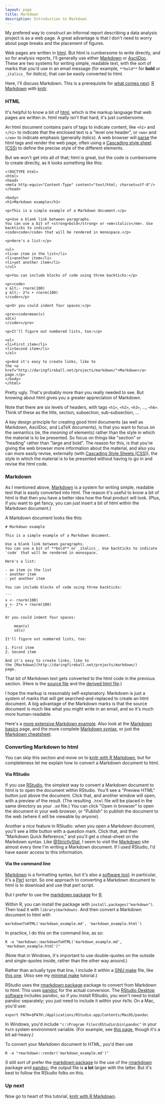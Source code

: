```yaml
---
layout: page
title: Markdown
description: Introduction to Markdown
---
```


My prefered way to construct an informal report describing a data
analysis project is as a web page. A great advantage is that I don't
need to worry about page breaks and the placement of figures.

Web pages are written in
[html](http://en.wikipedia.org/wiki/HTML). But html is cumbersome to
write directly, and so for analysis reports, I'll generally use either
[Markdown](http://daringfireball.net/projects/markdown/) or
[AsciiDoc](http://www.methods.co.nz/asciidoc/). These are two systems
for writing simple, readable text, with the sort of marks that you'd
use in an email message (for example, `**bold**` for **bold** or
`_italics_` for _italics_), that can be easily converted to html.

Here, I'll discuss Markdown. This is a prerequisite for [what comes
next](Rmarkdown.html):
[R Markdown](http://www.rstudio.com/ide/docs/r_markdown)
with [knitr](http://yihui.name/knitr/).

### HTML

It's helpful to know a bit of
[html](http://en.wikipedia.org/wiki/HTML), which is the markup
language that web pages are written in. html really isn't that hard;
it's just cumbersome.

An html document contains pairs of tags to indicate content, like
`<h1>` and `</h1>` to indicate that the enclosed text is a "level one
header", or `<em>` and `</em>` to indicate emphasis (generally
_italics_). A web browser will
[parse](http://en.wikipedia.org/wiki/Parsing) the html tags and render
the web page, often using a
[Cascading style sheet (CSS)](http://en.wikipedia.org/wiki/Cascading_Style_Sheets)
to define the precise style of the different elements.

But we won't get into all of that; html is great, but the code is
cumbersome to create directly, as it looks something like this:

    <!DOCTYPE html>
    <html>
    <head>
    <meta http-equiv="Content-Type" content="text/html; charset=utf-8"/>
    </head>

    <body>
    <h1>Markdown example</h1>

    <p>This is a simple example of a Markdown document.</p>

    <p>Use a blank link between paragraphs.
    You can use a bit of <strong>bold</strong> or <em>italics</em>. Use backticks to indicate
    <code>code</code> that will be rendered in monospace.</p>

    <p>Here's a list:</p>

    <ul>
    <li>an item in the list</li>
    <li>another item</li>
    <li>yet another item</li>
    </ul>

    <p>You can include blocks of code using three backticks:</p>

    <p><code>
    x &lt;- rnorm(100)
    y &lt;- 2*x + rnorm(100)
    </code></p>

    <p>Or you could indent four spaces:</p>

    <pre><code>mean(x)
    sd(x)
    </code></pre>

    <p>It'll figure out numbered lists, too:</p>

    <ol>
    <li>First item</li>
    <li>Second item</li>
    </ol>

    <p>And it's easy to create links, like to
    the <a href="http://daringfireball.net/projects/markdown/">Markdown</a>
    page.</p>
    </body>
    </html>

Pretty ugly. That's probably more than you really needed to see. But
knowing about html gives you a greater appreciation of Markdown.

Note that there are six levels of headers, with tags
`<h1>`, `<h2>`, `<h3>`, ..., `<h6>`. Think of these as the title,
section, subsection, sub-subsection, &hellip;

A key design principle for creating good html documents (as well as
Markdown, AsciiDoc, and LaTeX documents), is that you want to focus on
the semantics (ie, the _meaning_ of elements) rather than the style in
which the material is to be presented. So focus on things like
"section" or "heading" rather than "large and bold".  The reason for
this, is that you're giving the web browser more information about the
material, and also you can more easily revise, externally (with
[Cascading Style Sheets (CSS)](http://en.wikipedia.org/wiki/Cascading_Style_Sheets)),
the style in which the material is to be presented without having to
go in and revise the html code.

### Markdown

As I mentioned above,
[Markdown](http://daringfireball.net/projects/markdown/) is a system
for writing simple, readable text that is easily converted into
html. The reason it's useful to know a bit of html is that then you
have a better idea how the final product will look. (Plus, if you want
to get fancy, you can just insert a bit of html within the Markdown
document.)

A Markdown document looks like this:

    # Markdown example

    This is a simple example of a Markdown document.

    Use a blank link between paragraphs.
    You can use a bit of **bold** or _italics_. Use backticks to indicate
    `code` that will be rendered in monospace.

    Here's a list:

    - an item in the list
    - another item
    - yet another item

    You can include blocks of code using three backticks:

    ```
    x <- rnorm(100)
    y <- 2*x + rnorm(100)
    ```

    Or you could indent four spaces:

        mean(x)
        sd(x)

    It'll figure out numbered lists, too:

    1. First item
    2. Second item

    And it's easy to create links, like to
    the [Markdown](http://daringfireball.net/projects/markdown/)
    page.

That bit of Markdown text gets converted to the html code in the
previous section. (Here is the
[source file](https://github.com/kbroman/knitr_knutshell/blob/gh-pages/assets/markdown_example.md)
and the
[derived html file](https://github.com/kbroman/knitr_knutshell/blob/gh-pages/assets/markdown_example.html).)

I hope the markup is reasonably self-explanatory. Markdown is just a
system of marks that will get searched-and-replaced to create an html
document. A big advantage of the Markdown marks is that the source
document is much like what you might write in an email, and so it's
much more human-readable.

Here's a
[more extensive Markdown example](http://www.unexpected-vortices.com/sw/gouda/quick-markdown-example.html).
Also look at the [Markdown basics](http://daringfireball.net/projects/markdown/basics) page,
and the more complete [Markdown syntax](http://daringfireball.net/projects/markdown/syntax),
or just the [Markdown cheatsheet](https://github.com/adam-p/markdown-here/wiki/Markdown-Cheatsheet).

### Converting Markdown to html

You can skip this section and move on to
[knitr with R Markdown](Rmarkdown.html), but for completeness let me
explain how to convert a Markdown document to html.

#### Via RStudio

If you use [RStudio](http://www.rstudio.com), the simplest way to
convert a Markdown document to html is to open the document within
RStudio. You'll see a
"Preview HTML" button just above the document. Click that, and another
window will open, with a preview of the result. (The resulting `.html`
file will be placed in the same directory as your `.md` file.)  You
can click "Open in browser" to open the document in your web browser,
or "Publish" to publish the document to the web (where it will be
viewable by _anyone_).

Another a nice feature in RStudio: when you open a Markdown document,
you'll see a little button with a question mark. Click that, and then
"Markdown Quick Reference," and you'll get a cheat-sheet on the
Markdown syntax. Like
[@StrictlyStat](https://twitter.com/StrictlyStat/status/423178160968970240),
I seem to visit the
[Markdown](http://daringfireball.net/projects/markdown) site almost every
time I'm writing a Markdown document. If I used RStudio, I'd have
easier access to this information.


#### Via the command line

[Markdown](http://daringfireball.net/projects/markdown) is a
formatting syntax, but it's also a
[software tool](http://daringfireball.net/projects/downloads/Markdown_1.0.1.zip);
in particular, it's a [Perl](http://www.perl.org/) script.
So one approach to converting a Markdown document to html is to
download and use that perl script.

But I prefer to use the
[markdown package](http://cran.r-project.org/web/packages/markdown/index.html)
for [R](http://www.r-project.org).

Within R, you can install the package with
`install.packages("markdown")`. Then load it with
`library(markdown)`. And then convert a Markdown document to html with

    markdownToHTML('markdown_example.md', 'markdown_example.html')

In practice, I do this on the command line, as so:

    R -e "markdown::markdownToHTML('markdown_example.md', 'markdown_example.html')"

(Note that in Windows, it's important to use double-quotes on the
outside and single-quotes inside, rather than the other way around.)

Rather than actually type that line, I include it within a
[GNU make](http://www.gnu.org/software/make) file, like
[this one](https://github.com/kbroman/knitr_knutshell/blob/gh-pages/assets/Makefile).
(Also see my [minimal make](http://kbroman.org/minimal_make/)
tutorial.)

RStudio uses the
[rmarkdown package](https://github.com/rstudio/rmarkdown) package to
convert from Markdown to html. This uses
[pandoc](http://johnmacfarlane.net/pandoc/) for the actual
conversion. The
[RStudio Desktop software](http://www.rstudio.com/products/rstudio/#Desk)
includes pandoc, so if you install RStudio, you won't need to install
pandoc separately; you just need to include it within your `PATH`. On
a Mac, you'd use:

    export PATH=$PATH:/Applications/RStudio.app/Contents/MacOS/pandoc

In Windows, you'd include `"c:\Program Files\RStudio\bin\pandoc"` in
your `Path` system environment variable. (For example, see
[this page](http://www.howtogeek.com/118594/how-to-edit-your-system-path-for-easy-command-line-access/),
though it's a bit ad-heavy.)

To convert your Markdown document to HTML, you'd then use

    R -e "rmarkdown::render('markdown_example.md')"

(I still sort of prefer the
[markdown package](http://cran.r-project.org/web/packages/markdown/index.html)
to the use of the [rmarkdown](https://github.com/rstudio/rmarkdown)
package and [pandoc](http://johnmacfarlane.net/pandoc/); the output
file is **a lot** larger with the latter. But it's best to follow the
RStudio folks on this.


### Up next

Now go to heart of this tutorial, [knitr with R Markdown](Rmarkdown.html).
